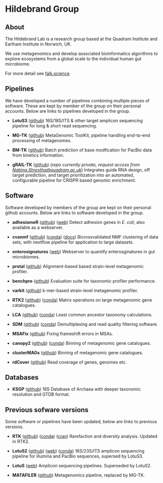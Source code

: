 # Hildebrand Group

## About
The Hildebrand Lab is a research group based at the Quadram Institute and
Earlham Institute in Norwich, UK.

We use metagenomics and develop associated bioinformatics algorithms to explore 
ecosystems from a global scale to the individual human gut microbiome.

For more detail see [falk.science](https://falk.science).

## Pipelines
We have developed a number of pipelines combining multiple pieces of software.
These are kept by member of the group on their personal accounts.
Below are links to pipelines developed in the group.

* **LotuS3**
([github](https://github.com/hildebra/lotus3)) 
16S/18S/ITS & other target amplicon sequencing pipeline for long & short read sequencing.

* **MG-TK**
([github](https://github.com/hildebra/MG-TK)) 
MetaGenomic ToolKit, pipeline handling end-to-end processing of metagenomes.

* **BM-TK**
([github](https://github.com/apduncan/bm-tk)) 
Batch prediction of base modfication for PacBio data from kinetics information.

* **gRAIL-TK**
([github](https://github.com/nabina99/gRAIL-TK))
(*repo currently private, request access from Nabina.Shrestha@quadram.ac.uk*)
Integrates guide RNA design, off target prediction, and target prioritization into an automated, configurable pipeline for CRISPR based genomic enrichment.

## Software
Software developed by members of the group are kept on their personal
github accounts.
Below are links to software developed in the group.

* **adhesiomeR**
([github](https://github.com/ksidorczuk/adhesiomeR)) 
([web](https://adhesiomer.quadram.ac.uk/))
Detect adhesion genes in *E. coli*, also available as a webserver.

* **cvanmf**
([github](https://github.com/apduncan/cvanmf)) 
([conda](https://anaconda.org/bioconda/cvanmf))
([docs](https://cvanmf.readthedocs.io)) 
Bicrossvalidated NMF clustering of data sets, with nextflow pipeline for
application to large datasets.

* **enterosignatures**
([web](https://enterosignatures.quadram.ac.uk/))
Webserver to quantify enterosginatures in gut microbiomes.

* **protal**
([github](https://github.com/4less/protal)) 
Alignment-based based strain-level metagenomic profiler.

* **benchpro**
([github](https://github.com/4less/benchpro)) 
Evaluation suite for taxonomic profiler performance.

* **varkit**
([github](https://github.com/4less/varkit)) 
k-mer-based strain-level metagenomic profiler.

* **RTK2**
([github](https://github.com/hildebra/rtk2)) 
([conda](https://anaconda.org/bioconda/rtk2))
Matrix operations on large metagenomic gene catalogues.

* **LCA**
([github](https://github.com/hildebra/LCA)) 
([conda](https://anaconda.org/bioconda/lca))
Least common ancestor taxonomy calculations.

* **SDM**
([github](https://github.com/hildebra/SDM)) 
([conda](https://anaconda.org/bioconda/sdm))
Demultiplexing and read quality filtering software.

* **MSAFix**
([github](https://github.com/hildebra/MSAfix)) 
Fixing frameshift errors in MSAs.

* **canopy2**
([github](https://github.com/hildebra/canopy2)) 
([conda](https://anaconda.org/bioconda/canopy))
Binning of metagenomic gene catalogues.

* **clusterMAGs**
([github](https://github.com/hildebra/clusterMAGs)) 
Binning of metagenomic gene catalogues.

* **rdCover**
([github](https://github.com/hildebra/rdCover)) 
Read coverage of genes, genomes etc. 


## Databases
* **KSGP**
([github](https://ksgp.earlham.ac.uk/)) 
16S Database of Archaea with deeper taxonomic resolution and GTDB format.

## Previous sofware versions
Some software or pipelines have been updated, below are links to previous
versions.

* **RTK**
([github](https://github.com/hildebra/Rarefaction)) 
([conda](https://anaconda.org/bioconda/rtk))
([cran](https://cran.r-project.org/web/packages/rtk/index.html))
Rarefaction and diversity analysis. Updated in RTK2.

* **LotuS2**
([github](https://github.com/hildebra/lotus2)) 
([web](http://lotus2.earlham.ac.uk))
([conda](http://lotus2.earlham.ac.uk))
16S/23S/ITS amplicon sequencing pipeline for illumina and PacBio sequences, supersed by LotuS3.

* **LotuS**
([web](http://psbweb05.psb.ugent.be/lotus)) 
Amplicon sequencing pipelines. Superseded by LotuS2.

* **MATAFILER**
([github](https://github.com/hildebra/MATAFILER)) 
Metagenomics pipeline, replaced by MG-TK.

